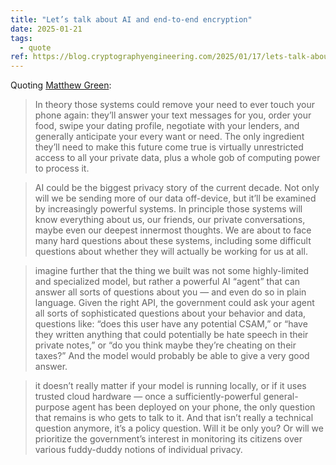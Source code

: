 ```yaml
---
title: "Let’s talk about AI and end-to-end encryption"
date: 2025-01-21
tags:
  - quote
ref: https://blog.cryptographyengineering.com/2025/01/17/lets-talk-about-ai-and-end-to-end-encryption
---
```



Quoting [Matthew Green](https://blog.cryptographyengineering.com/2025/01/17/lets-talk-about-ai-and-end-to-end-encryption):

> In theory those systems could remove your need to ever touch your phone again: they’ll answer your text messages for you, order your food, swipe your dating profile, negotiate with your lenders, and generally anticipate your every want or need. The only ingredient they’ll need to make this future come true is virtually unrestricted access to all your private data, plus a whole gob of computing power to process it.

> AI could be the biggest privacy story of the current decade. Not only will we be sending more of our data off-device, but it’ll be examined by increasingly powerful systems. In principle those systems will know everything about us, our friends, our private conversations, maybe even our deepest innermost thoughts. We are about to face many hard questions about these systems, including some difficult questions about whether they will actually be working for us at all.

> imagine further that the thing we built was not some highly-limited and specialized model, but rather a powerful AI “agent” that can answer all sorts of questions about you — and even do so in plain language. Given the right API, the government could ask your agent all sorts of sophisticated questions about your behavior and data, questions like: “does this user have any potential CSAM,” or “have they written anything that could potentially be hate speech in their private notes,” or “do you think maybe they’re cheating on their taxes?” And the model would probably be able to give a very good answer.

> it doesn’t really matter if your model is running locally, or if it uses trusted cloud hardware — once a sufficiently-powerful general-purpose agent has been deployed on your phone, the only question that remains is who gets to talk to it. And that isn’t really a technical question anymore, it’s a policy question. Will it be only you? Or will we prioritize the government’s interest in monitoring its citizens over various fuddy-duddy notions of individual privacy.